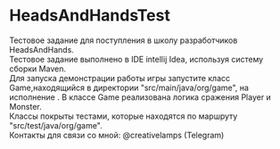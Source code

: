 # HeadsAndHandsTest
Тестовое задание для поступления в школу разработчиков HeadsAndHands.\
Тестовое задание выполнено в IDE intellij Idea, используя систему сборки Maven.\
Для запуска демонстрации работы игры запустите класс Game,находящийся в директории "src/main/java/org/game", на исполнение . В классе Game реализована логика сражения Player и Monster.\
Классы покрыты тестами, которые находятся по маршруту "src/test/java/org/game".\
Контакты для связи со мной: @creativelamps (Telegram)
